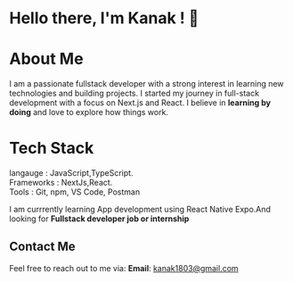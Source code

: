 # Hello there, I'm Kanak ! 👋  

# About Me  
I am a passionate fullstack developer with a strong interest in learning new technologies and building projects. I  started my journey in full-stack development with a focus on Next.js and React. I believe in **learning by doing** and love to explore how things work.  

# Tech Stack
langauge : JavaScript,TypeScript.  
Frameworks : NextJs,React.  
Tools : Git, npm, VS Code, Postman 

I am currrently learning App development using React Native Expo.And looking for **Fullstack developer job or internship**  

## Contact Me
Feel free to reach out to me via:
 **Email**: kanak1803@gmail.com
 

<!--
**kanak1803/kanak1803** is a ✨ _special_ ✨ repository because its `README.md` (this file) appears on your GitHub profile.

Here are some ideas to get you started:

- 🔭 I’m currently working on ...
- 🌱 I’m currently learning ...
- 👯 I’m looking to collaborate on ...
- 🤔 I’m looking for help with ...
- 💬 Ask me about ...
- 📫 How to reach me: ...
- 😄 Pronouns: ...
- ⚡ Fun fact: ...
-->
